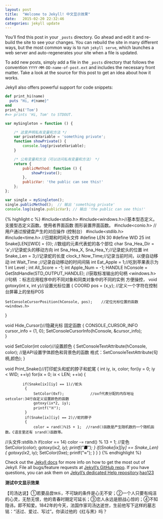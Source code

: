 ```yaml
---
layout: post
title:  "Welcome to Jekyll! 中文显示效果"
date:   2015-02-20 22:32:46
categories: jekyll update
---
```

You’ll find this post in your `_posts` directory. Go ahead and edit it and re-build the site to see your changes. You can rebuild the site in many different ways, but the most common way is to run `jekyll serve`, which launches a web server and auto-regenerates your site when a file is updated.

To add new posts, simply add a file in the `_posts` directory that follows the convention `YYYY-MM-DD-name-of-post.ext` and includes the necessary front matter. Take a look at the source for this post to get an idea about how it works.

Jekyll also offers powerful support for code snippets:

```ruby
def print_hi(name)
  puts "Hi, #{name}"
end
print_hi('Tom')
#=> prints 'Hi, Tom' to STDOUT.
```

```javascript
var mySingleton = function () {

    /* 这里声明私有变量和方法 */
    var privateVariable = 'something private';
    function showPrivate() {
        console.log(privateVariable);
    }

    /* 公有变量和方法（可以访问私有变量和方法） */
    return {
        publicMethod: function () {
            showPrivate();
        },
        publicVar: 'the public can see this!'
    };
};

var single = mySingleton();
single.publicMethod();  // 输出 'something private'
console.log(single.publicVar); // 输出 'the public can see this!'
```

{% highlight c %}
#include<stdio.h> 
#include<windows.h>//基本型态定义。支援型态定义函数。使用者界面函数 图形装置界面函数。
#include<conio.h>    //用户通过按键盘产生的对应操作 (控制台） 
#include<stdlib.h> 
#include<time.h> //日期和时间头文件 
#define LEN 30
#define WID 25 
int Snake[LEN][WID] = {0};   //数组的元素代表蛇的各个部位 
char Sna_Hea_Dir = 'a';//记录蛇头的移动方向
int Sna_Hea_X, Sna_Hea_Y;//记录蛇头的位置
int Snake_Len = 3;//记录蛇的长度
clock_t Now_Time;//记录当前时间，以便自动移动
int Wait_Time ;//记录自动移动的时间间隔
int Eat_Apple = 1;//吃到苹果表示为1
int Level ;
int All_Score = -1;
int Apple_Num = -1;
HANDLE hConsole = GetStdHandle(STD_OUTPUT_HANDLE);  //获取标准输出的句柄 <windows.h>
//句柄 ：标志应用程序中的不同对象和同类对象中的不同的实例 方便操控，
void gotoxy(int x, int y)//设置光标位置
 {
     COORD pos = {x,y};  //定义一个字符在控制台屏幕上的坐标POS
     
    SetConsoleCursorPosition(hConsole, pos);    //定位光标位置的函数<windows.h>
 
}
 
void Hide_Cursor()//隐藏光标 固定函数 
 {
    CONSOLE_CURSOR_INFO cursor_info = {1, 0}; 
    SetConsoleCursorInfo(hConsole, &cursor_info);    
 }
 
void SetColor(int color)//设置颜色
 {
     SetConsoleTextAttribute(hConsole, color);
//是API设置字体颜色和背景色的函数 格式：SetConsoleTextAttribute(句柄,颜色);
 }

void Print_Snake()//打印蛇头和蛇的脖子和蛇尾
 {
     int iy, ix, color;
     for(iy = 0; iy < WID; ++iy)
         for(ix = 0; ix < LEN; ++ix)
         {
 
            if(Snake[ix][iy] == 1)//蛇头
             {
                 SetColor(0xf);            //oxf代表分配的内存地址  setcolor:34行自定义设置颜色的函数 
                 gotoxy(ix*2, iy);
                 printf("※");
             }
             if(Snake[ix][iy] == 2)//蛇的脖子
             {
                 color = rand()%15 + 1;  //rand()函数是产生随机数的一个随机函数。C语言里还有 srand()函数等。
//头文件:stdlib.h 
                 if(color == 14)
                     color -= rand() % 13 + 1;  //变色 
                 SetColor(color);
                 gotoxy(ix*2, iy);
                 printf("■");
             }
             if(Snake[ix][iy] == Snake_Len)
             {
                 gotoxy(ix*2, iy);
                 SetColor(0xe);
                 printf("≈");
             }
         }
 }
{% endhighlight %}

Check out the [Jekyll docs][jekyll] for more info on how to get the most out of Jekyll. File all bugs/feature requests at [Jekyll’s GitHub repo][jekyll-gh]. If you have questions, you can ask them on [Jekyll’s dedicated Help repository][jekyll-help].[hao123](http://www.hao123.com)

**测试中文显示效果**

【司汤达说】①若要品尝`快乐`，不可缺的条件是心无不安；②一个人只要有纯洁的心灵，无愁无恨，他的青春时期定可延长；③恋人永远是胆战心惊的；④不知隐讳，即不知爱。1842年的今天，法国作家司汤达逝世，生前他写下这样的墓志铭：“活过、爱过、写过”。你读过他的《红与黑》吗？

[jekyll]:      http://jekyllrb.com
[jekyll-gh]:   https://github.com/jekyll/jekyll
[jekyll-help]: https://github.com/jekyll/jekyll-help
